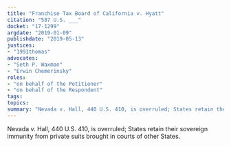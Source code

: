 ```yaml
---
title: "Franchise Tax Board of California v. Hyatt"
citation: "587 U.S. ___"
docket: "17-1299"
argdate: "2019-01-09"
publishdate: "2019-05-13"
justices:
- "1991thomas"
advocates:
- "Seth P. Waxman"
- "Erwin Chemerinsky"
roles:
- "on behalf of the Petitioner"
- "on behalf of the Respondent"
tags:
topics:
summary: "Nevada v. Hall, 440 U.S. 410, is overruled; States retain their sovereign immunity from private suits brought in courts of other States."
---
```

Nevada v. Hall, 440 U.S. 410, is overruled; States retain their sovereign immunity from private suits brought in courts of other States.